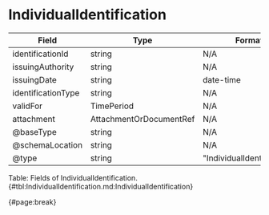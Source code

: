 <!--
    ATTENTION: This file was generated via gradle!
               Do NOT manually edit this file! Any such changes will be overwritten!
-->

# IndividualIdentification

| Field | Type | Format | Required |
| ------- | ------- | ------- | --- |
| identificationId | string | N/A | No |
| issuingAuthority | string | N/A | No |
| issuingDate | string | date-time | No |
| identificationType | string | N/A | No |
| validFor | TimePeriod | N/A | No |
| attachment | AttachmentOrDocumentRef | N/A | No |
| @baseType | string | N/A | No |
| @schemaLocation | string | N/A | No |
| @type | string | "IndividualIdentification" | Yes |

Table: Fields of IndividualIdentification. {#tbl:IndividualIdentification.md:IndividualIdentification}

{#page:break}
